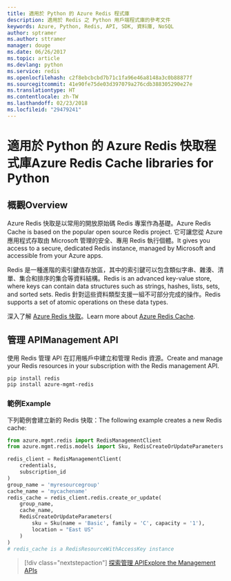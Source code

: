 ```yaml
---
title: 適用於 Python 的 Azure Redis 程式庫
description: 適用於 Redis 之 Python 用戶端程式庫的參考文件
keywords: Azure, Python, Redis, API, SDK, 資料庫, NoSQL
author: sptramer
ms.author: sttramer
manager: douge
ms.date: 06/26/2017
ms.topic: article
ms.devlang: python
ms.service: redis
ms.openlocfilehash: c2f8ebcbcbd7b71c1fa96e46a8148a3c0b88877f
ms.sourcegitcommit: 41e90fe75de03d397079a276cdb388305290e27e
ms.translationtype: HT
ms.contentlocale: zh-TW
ms.lasthandoff: 02/23/2018
ms.locfileid: "29479241"
---
```

# <a name="azure-redis-cache-libraries-for-python"></a><span data-ttu-id="b9219-104">適用於 Python 的 Azure Redis 快取程式庫</span><span class="sxs-lookup"><span data-stu-id="b9219-104">Azure Redis Cache libraries for Python</span></span>

## <a name="overview"></a><span data-ttu-id="b9219-105">概觀</span><span class="sxs-lookup"><span data-stu-id="b9219-105">Overview</span></span>

<span data-ttu-id="b9219-106">Azure Redis 快取是以常用的開放原始碼 Redis 專案作為基礎。</span><span class="sxs-lookup"><span data-stu-id="b9219-106">Azure Redis Cache is based on the popular open source Redis project.</span></span> <span data-ttu-id="b9219-107">它可讓您從 Azure 應用程式存取由 Microsoft 管理的安全、專用 Redis 執行個體。</span><span class="sxs-lookup"><span data-stu-id="b9219-107">It gives you access to a secure, dedicated Redis instance, managed by Microsoft and accessible from your Azure apps.</span></span>

<span data-ttu-id="b9219-108">Redis 是一種進階的索引鍵值存放區，其中的索引鍵可以包含類似字串、雜湊、清單、集合和排序的集合等資料結構。</span><span class="sxs-lookup"><span data-stu-id="b9219-108">Redis is an advanced key-value store, where keys can contain data structures such as strings, hashes, lists, sets, and sorted sets.</span></span> <span data-ttu-id="b9219-109">Redis 針對這些資料類型支援一組不可部分完成的操作。</span><span class="sxs-lookup"><span data-stu-id="b9219-109">Redis supports a set of atomic operations on these data types.</span></span>

<span data-ttu-id="b9219-110">深入了解 [Azure Redis 快取](https://docs.microsoft.com/azure/redis-cache/)。</span><span class="sxs-lookup"><span data-stu-id="b9219-110">Learn more about [Azure Redis Cache](https://docs.microsoft.com/azure/redis-cache/).</span></span>

## <a name="management-api"></a><span data-ttu-id="b9219-111">管理 API</span><span class="sxs-lookup"><span data-stu-id="b9219-111">Management API</span></span>

<span data-ttu-id="b9219-112">使用 Redis 管理 API 在訂用帳戶中建立和管理 Redis 資源。</span><span class="sxs-lookup"><span data-stu-id="b9219-112">Create and manage your Redis resources in your subscription with the Redis management API.</span></span>

```bash
pip install redis
pip install azure-mgmt-redis
```

### <a name="example"></a><span data-ttu-id="b9219-113">範例</span><span class="sxs-lookup"><span data-stu-id="b9219-113">Example</span></span>

<span data-ttu-id="b9219-114">下列範例會建立新的 Redis 快取：</span><span class="sxs-lookup"><span data-stu-id="b9219-114">The following example creates a new Redis cache:</span></span>

```python
from azure.mgmt.redis import RedisManagementClient
from azure.mgmt.redis.models import Sku, RedisCreateOrUpdateParameters

redis_client = RedisManagementClient(
    credentials,
    subscription_id
)
group_name = 'myresourcegroup'
cache_name = 'mycachename'
redis_cache = redis_client.redis.create_or_update(
    group_name,
    cache_name,
    RedisCreateOrUpdateParameters(
        sku = Sku(name = 'Basic', family = 'C', capacity = '1'),
        location = "East US"
    )
)
# redis_cache is a RedisResourceWithAccessKey instance
```

> [!div class="nextstepaction"]
> [<span data-ttu-id="b9219-115">探索管理 API</span><span class="sxs-lookup"><span data-stu-id="b9219-115">Explore the Management APIs</span></span>](/python/api/overview/azure/redis/management)

